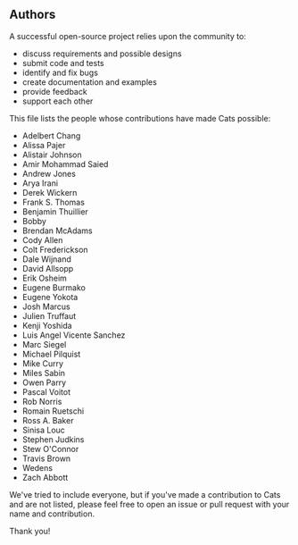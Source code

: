 ## Authors

A successful open-source project relies upon the community to:

* discuss requirements and possible designs
* submit code and tests
* identify and fix bugs
* create documentation and examples
* provide feedback
* support each other

This file lists the people whose contributions have made Cats
possible:

 * Adelbert Chang
 * Alissa Pajer
 * Alistair Johnson
 * Amir Mohammad Saied
 * Andrew Jones
 * Arya Irani
 * Derek Wickern
 * Frank S. Thomas
 * Benjamin Thuillier
 * Bobby
 * Brendan McAdams
 * Cody Allen
 * Colt Frederickson
 * Dale Wijnand
 * David Allsopp
 * Erik Osheim
 * Eugene Burmako
 * Eugene Yokota
 * Josh Marcus
 * Julien Truffaut
 * Kenji Yoshida
 * Luis Angel Vicente Sanchez
 * Marc Siegel
 * Michael Pilquist
 * Mike Curry
 * Miles Sabin
 * Owen Parry
 * Pascal Voitot
 * Rob Norris
 * Romain Ruetschi
 * Ross A. Baker
 * Sinisa Louc
 * Stephen Judkins
 * Stew O'Connor
 * Travis Brown
 * Wedens
 * Zach Abbott

We've tried to include everyone, but if you've made a contribution to
Cats and are not listed, please feel free to open an issue or pull
request with your name and contribution.

Thank you!

